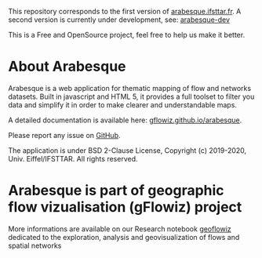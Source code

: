 This repository corresponds to the first version of [arabesque.ifsttar.fr](http://arabesque.ifsttar.fr/). 
A second version is currently under development, see: [arabesque-dev](https://github.com/gflowiz/arabesque-dev)

This is a Free and OpenSource project, feel free to help us make it better.

# About Arabesque

Arabesque is a web application for thematic mapping of flow and networks datasets.
Built in javascript and HTML 5, it provides a full toolset to filter you data
and simplify it in order to make clearer and understandable maps.

A detailed documentation is available here: [gflowiz.github.io/arabesque](https://gflowiz.github.io/arabesque/).

Please report any issue on [GitHub](https://github.com/gflowiz/arabesque). 

The application is under BSD 2-Clause License, Copyright (c) 2019-2020, Univ. Eiffel/IFSTTAR. All rights reserved. 

# Arabesque is part of geographic flow vizualisation (gFlowiz) project

More informations are available on our Research notebook [geoflowiz](https://geoflowiz.hypotheses.org/) dedicated to the exploration, analysis and geovisualization of flows and spatial networks

